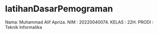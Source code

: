 # latihanDasarPemograman
Nama: Muhammad Alif Apriza. NIM : 20220040074. KELAS : 22H. PRODI : Teknik Informatika
